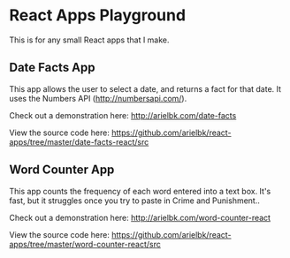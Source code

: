 # React Apps Playground

This is for any small React apps that I make.

## Date Facts App

This app allows the user to select a date, and returns a fact for that date. It uses the Numbers API (http://numbersapi.com/).

Check out a demonstration here: http://arielbk.com/date-facts

View the source code here: https://github.com/arielbk/react-apps/tree/master/date-facts-react/src

## Word Counter App

This app counts the frequency of each word entered into a text box. It's fast, but it struggles once you try to paste in Crime and Punishment..

Check out a demonstration here: http://arielbk.com/word-counter-react

View the source code here: https://github.com/arielbk/react-apps/tree/master/word-counter-react/src
